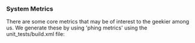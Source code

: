 ### System Metrics

There are some core metrics that may be of interest to the geekier among us. We generate these by using 'phing metrics' using the unit_tests/build.xml file: